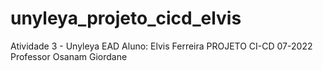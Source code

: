 # unyleya_projeto_cicd_elvis
Atividade 3 - Unyleya EAD
Aluno: Elvis Ferreira
PROJETO CI-CD 07-2022
Professor Osanam Giordane
